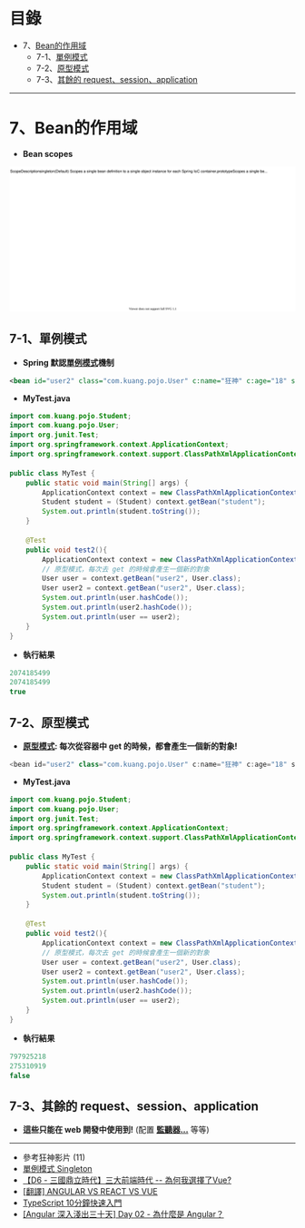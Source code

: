 <h1>目錄</h1>

- 7、[Bean的作用域](#s1)
  - 7-1、[單例模式](#s2)
  - 7-2、[原型模式](#s3)
  - 7-3、[其餘的 request、session、application](#s4)

---

# 7、Bean的作用域<span id="s1"/>

- **Bean scopes**

<img src="./image/16.dio.svg"/>

## 7-1、單例模式<span id="s2"/>

- **Spring 默認[單例模式](https://docs.spring.io/spring-framework/docs/current/reference/html/core.html#beans-factory-scopes-prototype)機制**

```xml
<bean id="user2" class="com.kuang.pojo.User" c:name="狂神" c:age="18" scope="singleton"/>
```

- **MyTest.java**

```java
import com.kuang.pojo.Student;
import com.kuang.pojo.User;
import org.junit.Test;
import org.springframework.context.ApplicationContext;
import org.springframework.context.support.ClassPathXmlApplicationContext;

public class MyTest {
    public static void main(String[] args) {
        ApplicationContext context = new ClassPathXmlApplicationContext("beans.xml");
        Student student = (Student) context.getBean("student");
        System.out.println(student.toString());
    }

    @Test
    public void test2(){
        ApplicationContext context = new ClassPathXmlApplicationContext("userBeans.xml");
        // 原型模式，每次去 get 的時候會產生一個新的對象
        User user = context.getBean("user2", User.class);
        User user2 = context.getBean("user2", User.class);
        System.out.println(user.hashCode());
        System.out.println(user2.hashCode());
        System.out.println(user == user2);
    }
}
```

- **執行結果**

```cs
2074185499
2074185499
true
```


## 7-2、原型模式<span id="s3"/>

- **[原型模式](https://docs.spring.io/spring-framework/docs/current/reference/html/core.html#beans-factory-scopes-prototype): 每次從容器中 get 的時候，都會產生一個新的對象!**

```cs
<bean id="user2" class="com.kuang.pojo.User" c:name="狂神" c:age="18" scope="prototype"/>
```

- **MyTest.java**

```java
import com.kuang.pojo.Student;
import com.kuang.pojo.User;
import org.junit.Test;
import org.springframework.context.ApplicationContext;
import org.springframework.context.support.ClassPathXmlApplicationContext;

public class MyTest {
    public static void main(String[] args) {
        ApplicationContext context = new ClassPathXmlApplicationContext("beans.xml");
        Student student = (Student) context.getBean("student");
        System.out.println(student.toString());
    }

    @Test
    public void test2(){
        ApplicationContext context = new ClassPathXmlApplicationContext("userBeans.xml");
        // 原型模式，每次去 get 的時候會產生一個新的對象
        User user = context.getBean("user2", User.class);
        User user2 = context.getBean("user2", User.class);
        System.out.println(user.hashCode());
        System.out.println(user2.hashCode());
        System.out.println(user == user2);
    }
}
```

- **執行結果**
  
```cs
797925218
275310919
false
```

## 7-3、其餘的 request、session、application<span id="s4"/>

- **這些只能在 web 開發中使用到!** (配置 **[監聽器...](https://docs.spring.io/spring-framework/docs/current/reference/html/core.html#beans-factory-scopes-other-web-configuration)** 等等)

---
- 參考狂神影片 (11)
- [單例模式 Singleton](https://skyyen999.gitbooks.io/-study-design-pattern-in-java/content/singleton.html)
- [【D6 - 三國鼎立時代】三大前端時代 -- 為何我選擇了Vue?](https://ithelp.ithome.com.tw/articles/10234520)
- [[翻譯] ANGULAR VS REACT VS VUE](https://terrylee7788.wordpress.com/2019/10/24/angular-vs-react-vs-vue/)
- [TypeScript 10分鐘快速入門](https://eddychang.me/typescript-quick-start-in-10-mins)
- [[Angular 深入淺出三十天] Day 02 - 為什麼是 Angular？](https://ithelp.ithome.com.tw/articles/10202827)